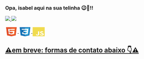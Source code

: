 ### Opa, isabel aqui na sua telinha 😉🌈!!
<div>
   <a href="https://github.com/m-isaa07">
  <img height="180em" src="https://github-readme-stats.vercel.app/api?username=m-isaa07&show_icons=true&theme=radical&include_all_commits=true&count_private=true"/>
   <img height="180em" src="https://github-readme-stats.vercel.app/api/top-langs/?username=m-isaa07&layout=compact&langs_count=6&theme=radical"/>


   </div>
<div style="display: inline_block"><br>
  <img align="center" alt="HTML" height="30" width="40" src="https://raw.githubusercontent.com/devicons/devicon/master/icons/html5/html5-original.svg">
  <img align="center" alt="CSS" height="30" width="40" src="https://raw.githubusercontent.com/devicons/devicon/master/icons/css3/css3-original.svg">
   <img align="center" alt="Js" height="30" width="40" src="https://raw.githubusercontent.com/devicons/devicon/master/icons/javascript/javascript-plain.svg">
</div>

## ⚠️em breve: formas de contato abaixo 👇⚠️




